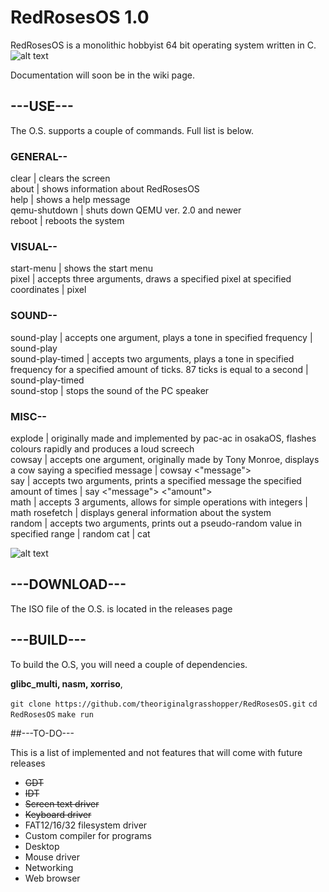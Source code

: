# RedRosesOS 1.0

RedRosesOS is a monolithic hobbyist 64 bit operating system written in C.
![alt text](https://github.com/theoriginalgrasshopper/RedRosesOS/blob/main/start_menu.png?raw=true)

Documentation will soon be in the wiki page. 

## ---USE---

The O.S. supports a couple of commands. Full list is below.

### GENERAL--

clear            | clears the screen  
about            | shows information about RedRosesOS  
help             | shows a help message  
qemu-shutdown    | shuts down QEMU ver. 2.0 and newer  
reboot           | reboots the system  

### VISUAL--

start-menu       | shows the start menu  
pixel            | accepts three arguments, draws a specified pixel at specified coordinates     |     pixel <x> <y> <colour in hex>  

### SOUND--

sound-play       | accepts one argument, plays a tone in specified frequency    |    sound-play <frequency>  
sound-play-timed | accepts two arguments, plays a tone in specified frequency for a specified amount of ticks. 87 ticks is equal to a second    |    sound-play-timed <frequency> <ticks>  
sound-stop       | stops the sound of the PC speaker  

### MISC--

explode          | originally made and implemented by pac-ac in osakaOS, flashes colours rapidly and produces a loud screech  
cowsay           | accepts one argument, originally made by Tony Monroe, displays a cow saying a specified message    |    cowsay <"message">  
say              | accepts two arguments, prints a specified message the specified amount of times    |    say <"message"> <"amount">  
math             | accepts 3 arguments, allows for simple operations with integers    |    math <num one> <operator> <num two>
rosefetch        | displays general information about the system  
random           | accepts two arguments, prints out a pseudo-random value in specified range    |    random <num one> <num two>
cat              | cat 

![alt text](https://github.com/theoriginalgrasshopper/RedRosesOS/blob/main/showcase.png?raw=true)


## ---DOWNLOAD---


The ISO file of the O.S. is located in the releases page


## ---BUILD---


To build the O.S, you will need a couple of dependencies.

**glibc_multi,
nasm,
xorriso**,

```git clone https://github.com/theoriginalgrasshopper/RedRosesOS.git```
```cd RedRosesOS```
```make run```


##---TO-DO---


This is a list of implemented and not features that will come with future releases

* ~~GDT~~
* ~~IDT~~
* ~~Screen text driver~~
* ~~Keyboard driver~~
* FAT12/16/32 filesystem driver
* Custom compiler for programs
* Desktop
* Mouse driver
* Networking
* Web browser
